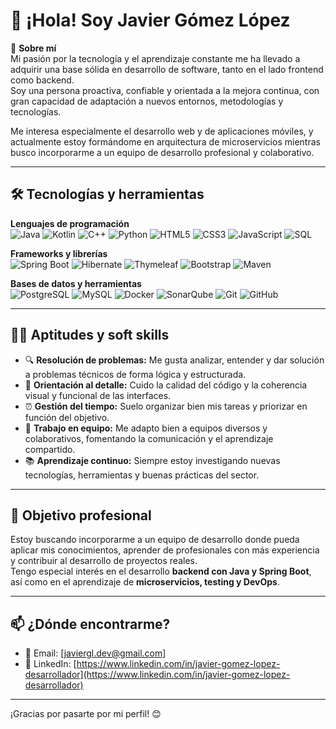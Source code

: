 # 👋 ¡Hola! Soy Javier Gómez López

🎯 **Sobre mí**  
Mi pasión por la tecnología y el aprendizaje constante me ha llevado a adquirir una base sólida en desarrollo de software, tanto en el lado frontend como backend.  
Soy una persona proactiva, confiable y orientada a la mejora continua, con gran capacidad de adaptación a nuevos entornos, metodologías y tecnologías.  

Me interesa especialmente el desarrollo web y de aplicaciones móviles, y actualmente estoy formándome en arquitectura de microservicios mientras busco incorporarme a un equipo de desarrollo profesional y colaborativo.

---

## 🛠️ Tecnologías y herramientas

**Lenguajes de programación**  
![Java](https://img.shields.io/badge/Java-%23ED8B00.svg?style=flat&logo=java&logoColor=white)
![Kotlin](https://img.shields.io/badge/Kotlin-%230095D5.svg?style=flat&logo=kotlin&logoColor=white)
![C++](https://img.shields.io/badge/C++-00599C?style=flat&logo=c%2B%2B&logoColor=white)
![Python](https://img.shields.io/badge/Python-3776AB?style=flat&logo=python&logoColor=white)
![HTML5](https://img.shields.io/badge/HTML5-E34F26?style=flat&logo=html5&logoColor=white)
![CSS3](https://img.shields.io/badge/CSS3-1572B6?style=flat&logo=css3&logoColor=white)
![JavaScript](https://img.shields.io/badge/JavaScript-F7DF1E?style=flat&logo=javascript&logoColor=black)
![SQL](https://img.shields.io/badge/SQL-4479A1?style=flat&logo=mysql&logoColor=white)

**Frameworks y librerías**  
![Spring Boot](https://img.shields.io/badge/Spring_Boot-6DB33F?style=flat&logo=spring-boot&logoColor=white)
![Hibernate](https://img.shields.io/badge/Hibernate-59666C?style=flat&logo=hibernate&logoColor=white)
![Thymeleaf](https://img.shields.io/badge/Thymeleaf-005F0F?style=flat)
![Bootstrap](https://img.shields.io/badge/Bootstrap-7952B3?style=flat&logo=bootstrap&logoColor=white)
![Maven](https://img.shields.io/badge/Maven-C71A36?style=flat&logo=apachemaven&logoColor=white)

**Bases de datos y herramientas**  
![PostgreSQL](https://img.shields.io/badge/PostgreSQL-316192?style=flat&logo=postgresql&logoColor=white)
![MySQL](https://img.shields.io/badge/MySQL-4479A1?style=flat&logo=mysql&logoColor=white)
![Docker](https://img.shields.io/badge/Docker-2496ED?style=flat&logo=docker&logoColor=white)
![SonarQube](https://img.shields.io/badge/SonarQube-4E9BCD?style=flat&logo=sonarqube&logoColor=white)
![Git](https://img.shields.io/badge/Git-F05032?style=flat&logo=git&logoColor=white)
![GitHub](https://img.shields.io/badge/GitHub-181717?style=flat&logo=github&logoColor=white)

---

## 👨‍💻 Aptitudes y soft skills

- 🔍 **Resolución de problemas:** Me gusta analizar, entender y dar solución a problemas técnicos de forma lógica y estructurada.  
- 🎯 **Orientación al detalle:** Cuido la calidad del código y la coherencia visual y funcional de las interfaces.  
- ⏰ **Gestión del tiempo:** Suelo organizar bien mis tareas y priorizar en función del objetivo.  
- 🤝 **Trabajo en equipo:** Me adapto bien a equipos diversos y colaborativos, fomentando la comunicación y el aprendizaje compartido.  
- 📚 **Aprendizaje continuo:** Siempre estoy investigando nuevas tecnologías, herramientas y buenas prácticas del sector.

---

## 🚀 Objetivo profesional

Estoy buscando incorporarme a un equipo de desarrollo donde pueda aplicar mis conocimientos, aprender de profesionales con más experiencia y contribuir al desarrollo de proyectos reales.  
Tengo especial interés en el desarrollo **backend con Java y Spring Boot**, así como en el aprendizaje de **microservicios, testing y DevOps**.

---

## 📫 ¿Dónde encontrarme?

- 📧 Email: [javiergl.dev@gmail.com]
- 🔗 LinkedIn: [https://www.linkedin.com/in/javier-gomez-lopez-desarrollador](https://www.linkedin.com/in/javier-gomez-lopez-desarrollador)

---

¡Gracias por pasarte por mi perfil! 😊
